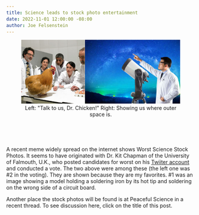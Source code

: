 ```yaml
---
title: Science leads to stock photo entertainment
date: 2022-11-01 12:00:00 -08:00
author: Joe Felsenstein
---
```


<figure><img src="/uploads/2022/chickenspace.png" Alt="Stock science images"/><figcaption><div align="center">Left: "Talk to us, Dr. Chicken!" Right: Showing us where outer space is.</div></figcaption>
  </figure>
  
<p>&nbsp;</p>
<p>&nbsp;</p>
  
A recent meme widely spread on the internet shows Worst Science Stock Photos.  It seems to have originated with Dr. Kit Chapman of the University of Falmouth, U.K., who posted candidates for worst on his 
[Twiiter account](https://twitter.com/ChemistryKit) and conducted a vote.  The two above were among these (the left one was #2 in the voting).  They are 
shown because they are my favorites.  #1 was an image showing a model holding a soldering iron by its hot tip and soldering on the wrong side of a circuit board.

Another place the stock photos will be found is at
Peaceful Science in a recent thread. To see discussion 
here, click on the title of this post.

